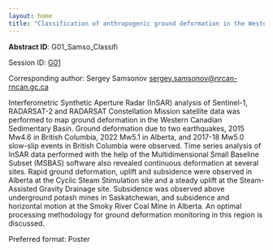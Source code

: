 ```yaml
---
layout: home
title: "Classification of anthropogenic ground deformation in the Western Canadian Sedimentary Basin"
---
```



**Abstract ID**: G01_Samso_Classifi

Session ID: [G01](.)

Corresponding author: Sergey Samsonov <a href="mailto:sergey.samsonov@nrcan-rncan.gc.ca">sergey.samsonov@nrcan-rncan.gc.ca</a>

Interferometric Synthetic Aperture Radar (InSAR) analysis of Sentinel-1, RADARSAT-2 and RADARSAT Constellation Mission satellite data was performed to map ground deformation in the Western Canadian Sedimentary Basin. Ground deformation due to two earthquakes, 2015 Mw4.6 in British Columbia, 2022 Mw5.1 in Alberta, and 2017-18 Mw5.0 slow-slip events in British Columbia were observed. Time series analysis of InSAR data performed with the help of the Multidimensional Small Baseline Subset (MSBAS) software also revealed continuous deformation at several sites. Rapid ground deformation, uplift and subsidence were observed in Alberta at the Cyclic Steam Stimulation site and a steady uplift at the Steam-Assisted Gravity Drainage site. Subsidence was observed above underground potash mines in Saskatchewan, and subsidence and horizontal motion at the Smoky River Coal Mine in Alberta. An optimal processing methodology for ground deformation monitoring in this region is discussed.

Preferred format: Poster
